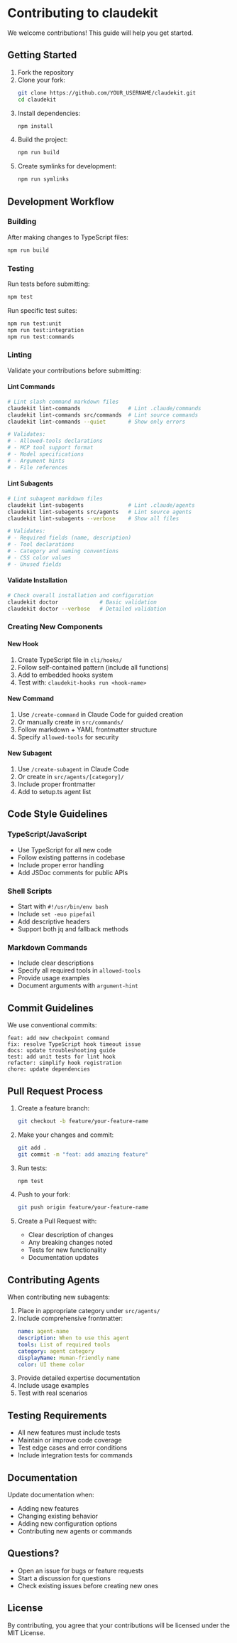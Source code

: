 # Contributing to claudekit

We welcome contributions! This guide will help you get started.

## Getting Started

1. Fork the repository
2. Clone your fork:
   ```bash
   git clone https://github.com/YOUR_USERNAME/claudekit.git
   cd claudekit
   ```
3. Install dependencies:
   ```bash
   npm install
   ```
4. Build the project:
   ```bash
   npm run build
   ```
5. Create symlinks for development:
   ```bash
   npm run symlinks
   ```

## Development Workflow

### Building

After making changes to TypeScript files:
```bash
npm run build
```

### Testing

Run tests before submitting:
```bash
npm test
```

Run specific test suites:
```bash
npm run test:unit
npm run test:integration
npm run test:commands
```

### Linting

Validate your contributions before submitting:

#### Lint Commands
```bash
# Lint slash command markdown files
claudekit lint-commands               # Lint .claude/commands
claudekit lint-commands src/commands  # Lint source commands
claudekit lint-commands --quiet       # Show only errors

# Validates:
# - Allowed-tools declarations
# - MCP tool support format
# - Model specifications
# - Argument hints
# - File references
```

#### Lint Subagents
```bash
# Lint subagent markdown files
claudekit lint-subagents              # Lint .claude/agents
claudekit lint-subagents src/agents   # Lint source agents
claudekit lint-subagents --verbose    # Show all files

# Validates:
# - Required fields (name, description)
# - Tool declarations
# - Category and naming conventions
# - CSS color values
# - Unused fields
```

#### Validate Installation
```bash
# Check overall installation and configuration
claudekit doctor             # Basic validation
claudekit doctor --verbose   # Detailed validation
```

### Creating New Components

#### New Hook
1. Create TypeScript file in `cli/hooks/`
2. Follow self-contained pattern (include all functions)
3. Add to embedded hooks system
4. Test with: `claudekit-hooks run <hook-name>`

#### New Command
1. Use `/create-command` in Claude Code for guided creation
2. Or manually create in `src/commands/`
3. Follow markdown + YAML frontmatter structure
4. Specify `allowed-tools` for security

#### New Subagent
1. Use `/create-subagent` in Claude Code
2. Or create in `src/agents/[category]/`
3. Include proper frontmatter
4. Add to setup.ts agent list

## Code Style Guidelines

### TypeScript/JavaScript
- Use TypeScript for all new code
- Follow existing patterns in codebase
- Include proper error handling
- Add JSDoc comments for public APIs

### Shell Scripts
- Start with `#!/usr/bin/env bash`
- Include `set -euo pipefail`
- Add descriptive headers
- Support both jq and fallback methods

### Markdown Commands
- Include clear descriptions
- Specify all required tools in `allowed-tools`
- Provide usage examples
- Document arguments with `argument-hint`

## Commit Guidelines

We use conventional commits:
```
feat: add new checkpoint command
fix: resolve TypeScript hook timeout issue
docs: update troubleshooting guide
test: add unit tests for lint hook
refactor: simplify hook registration
chore: update dependencies
```

## Pull Request Process

1. Create a feature branch:
   ```bash
   git checkout -b feature/your-feature-name
   ```

2. Make your changes and commit:
   ```bash
   git add .
   git commit -m "feat: add amazing feature"
   ```

3. Run tests:
   ```bash
   npm test
   ```

4. Push to your fork:
   ```bash
   git push origin feature/your-feature-name
   ```

5. Create a Pull Request with:
   - Clear description of changes
   - Any breaking changes noted
   - Tests for new functionality
   - Documentation updates

## Contributing Agents

When contributing new subagents:

1. Place in appropriate category under `src/agents/`
2. Include comprehensive frontmatter:
   ```yaml
   name: agent-name
   description: When to use this agent
   tools: List of required tools
   category: agent category
   displayName: Human-friendly name
   color: UI theme color
   ```
3. Provide detailed expertise documentation
4. Include usage examples
5. Test with real scenarios

## Testing Requirements

- All new features must include tests
- Maintain or improve code coverage
- Test edge cases and error conditions
- Include integration tests for commands

## Documentation

Update documentation when:
- Adding new features
- Changing existing behavior
- Adding new configuration options
- Contributing new agents or commands

## Questions?

- Open an issue for bugs or feature requests
- Start a discussion for questions
- Check existing issues before creating new ones

## License

By contributing, you agree that your contributions will be licensed under the MIT License.